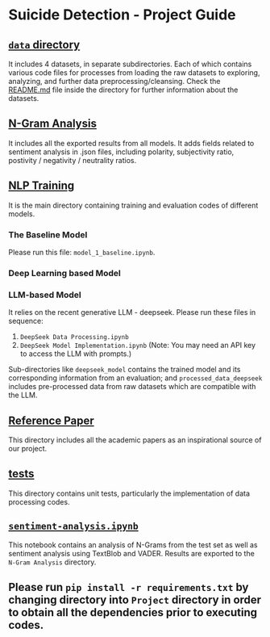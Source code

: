 # Suicide Detection - Project Guide
## [`data` directory](./data/README.md)
It includes 4 datasets, in separate subdirectories. Each of which contains various code files for processes from loading the raw datasets to exploring, analyzing, and further data preprocessing/cleansing. 
Check the [README.md](./data/README.md) file inside the directory for further information about the datasets.

## [N-Gram Analysis](./N-Gram%20Analysis/)
It includes all the exported results from all models. It adds fields related to sentiment analysis in .json files, including polarity, subjectivity ratio, postivity / negativity / neutrality ratios. 

## [NLP Training](./NLP%20Training/)
It is the main directory containing training and evaluation codes of different models. 
### The Baseline Model
Please run this file: `model_1_baseline.ipynb`.
### Deep Learning based Model
### LLM-based Model
It relies on the recent generative LLM - deepseek. Please run these files in sequence:
1. `DeepSeek Data Processing.ipynb`
2. `DeepSeek Model Implementation.ipynb` (Note: You may need an API key to access the LLM with prompts.)

Sub-directories like `deepseek_model` contains the trained model and its corresponding information from an evaluation; and `processed_data_deepseek` includes pre-processed data from raw datasets which are compatible with the LLM. 

## [Reference Paper](./Reference%20Paper/)
This directory includes all the academic papers as an inspirational source of our project.

## [tests](./tests/)
This directory contains unit tests, particularly the implementation of data processing codes. 

## [`sentiment-analysis.ipynb`](./sentiment-analysis.ipynb)
This notebook contains an analysis of N-Grams from the test set as well as sentiment analysis using TextBlob and VADER. Results are exported to the `N-Gram Analysis` directory. 

## Please run `pip install -r requirements.txt` by changing directory into `Project` directory in order to obtain all the dependencies prior to executing codes. 